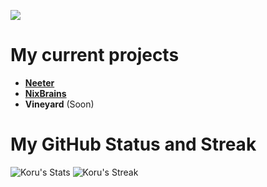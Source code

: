 ![](<https://i.ibb.co/ZVdYdQk/Koru-Banner.png>)
# My current projects
* **[Neeter](https://github.com/neeterapp/app)**
* **[NixBrains](https://discord.gg/JZvcWMAtG9)**
* **Vineyard** (Soon)

# My GitHub Status and Streak
![Koru's Stats](https://github-readme-stats.vercel.app/api?username=justkorudev&theme=tokyonight&show_icons=true&hide_border=true&count_private=true)
![Koru's Streak](https://github-readme-streak-stats.herokuapp.com/?user=justkorudev&theme=tokyonight&hide_border=true)

